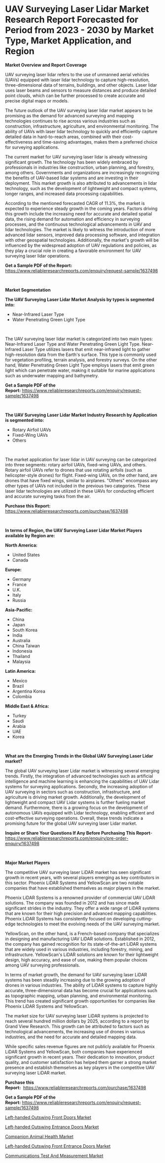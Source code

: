 <p><h1>UAV Surveying Laser Lidar Market Research Report Forecasted for Period from 2023 -  2030 by Market Type, Market Application, and Region</h1></p><p><strong>Market Overview and Report Coverage</strong></p>
<p><p>UAV surveying laser lidar refers to the use of unmanned aerial vehicles (UAVs) equipped with laser lidar technology to capture high-resolution, three-dimensional data of terrains, buildings, and other objects. Laser lidar uses laser beams and sensors to measure distances and produce detailed point clouds, which can be further processed to create accurate and precise digital maps or models.</p><p>The future outlook of the UAV surveying laser lidar market appears to be promising as the demand for advanced surveying and mapping technologies continues to rise across various industries such as construction, infrastructure, agriculture, and environmental monitoring. The ability of UAVs with laser lidar technology to quickly and efficiently capture detailed data in hard-to-reach areas, combined with their cost-effectiveness and time-saving advantages, makes them a preferred choice for surveying applications.</p><p>The current market for UAV surveying laser lidar is already witnessing significant growth. The technology has been widely embraced by professionals in industries like construction, urban planning, and forestry, among others. Governments and organizations are increasingly recognizing the benefits of UAV-based lidar systems and are investing in their deployment. This market growth is also attributed to advancements in lidar technology, such as the development of lightweight and compact systems, longer ranges, and increased data processing capabilities.</p><p>According to the mentioned forecasted CAGR of 11.3%, the market is expected to experience steady growth in the coming years. Factors driving this growth include the increasing need for accurate and detailed spatial data, the rising demand for automation and efficiency in surveying processes, and the continuous technological advancements in UAV and lidar technologies. The market is likely to witness the introduction of more advanced lidar sensors, improved data processing software, and integration with other geospatial technologies. Additionally, the market's growth will be influenced by the widespread adoption of UAV regulations and policies, as they play a crucial role in creating a favorable environment for UAV surveying laser lidar operations.</p></p>
<p><strong>Get a Sample PDF of the Report:</strong> <a href="https://www.reliableresearchreports.com/enquiry/request-sample/1637498">https://www.reliableresearchreports.com/enquiry/request-sample/1637498</a></p>
<p>&nbsp;</p>
<p><strong>Market Segmentation</strong></p>
<p><strong>The UAV Surveying Laser Lidar Market Analysis by types is segmented into:</strong></p>
<p><ul><li>Near-Infrared Laser Type</li><li>Water Penetrating Green Light Type</li></ul></p>
<p>&nbsp;</p>
<p><p>The UAV surveying laser lidar market is categorized into two main types: Near-Infrared Laser Type and Water Penetrating Green Light Type. Near-Infrared Laser Type utilizes lasers that emit near-infrared light to gather high-resolution data from the Earth's surface. This type is commonly used for vegetation profiling, terrain analysis, and forestry surveys. On the other hand, Water Penetrating Green Light Type employs lasers that emit green light which can penetrate water, making it suitable for marine applications such as underwater mapping and bathymetry.</p></p>
<p><strong>Get a Sample PDF of the Report:</strong>&nbsp;<a href="https://www.reliableresearchreports.com/enquiry/request-sample/1637498">https://www.reliableresearchreports.com/enquiry/request-sample/1637498</a></p>
<p>&nbsp;</p>
<p><strong>The UAV Surveying Laser Lidar Market Industry Research by Application is segmented into:</strong></p>
<p><ul><li>Rotary Airfoil UAVs</li><li>Fixed-Wing UAVs</li><li>Others</li></ul></p>
<p>&nbsp;</p>
<p><p>The market application for laser lidar in UAV surveying can be categorized into three segments: rotary airfoil UAVs, fixed-wing UAVs, and others. Rotary airfoil UAVs refer to drones that use rotating airfoils (such as helicopter-style drones) for flight. Fixed-wing UAVs, on the other hand, are drones that have fixed wings, similar to airplanes. "Others" encompass any other types of UAVs not included in the previous two categories. These laser lidar technologies are utilized in these UAVs for conducting efficient and accurate surveying tasks from the air.</p></p>
<p><strong>Purchase this Report:</strong>&nbsp; <a href="https://www.reliableresearchreports.com/purchase/1637498">https://www.reliableresearchreports.com/purchase/1637498</a></p>
<p>&nbsp;</p>
<p><strong>In terms of Region, the UAV Surveying Laser Lidar Market Players available by Region are:</strong></p>
<p>
    <p> <strong> North America: </strong>
        <ul>
            <li>United States</li>
            <li>Canada</li>
        </ul>
        </p> 
    <p> <strong> Europe: </strong>
        <ul>
            <li>Germany</li>
            <li>France</li>
            <li>U.K.</li>
            <li>Italy</li>
            <li>Russia</li>
        </ul>
        </p> 
    <p> <strong> Asia-Pacific: </strong>
        <ul>
            <li>China</li>
            <li>Japan</li>
            <li>South Korea</li>
            <li>India</li>
            <li>Australia</li>
            <li>China Taiwan</li>
            <li>Indonesia</li>
            <li>Thailand</li>
            <li>Malaysia</li>
        </ul>
        </p> 
    <p> <strong> Latin America: </strong>
        <ul>
            <li>Mexico</li>
            <li>Brazil</li>
            <li>Argentina Korea</li>
            <li>Colombia</li>
        </ul>
        </p> 
    <p> <strong> Middle East & Africa: </strong>
        <ul>
            <li>Turkey</li>
            <li>Saudi</li>
            <li>Arabia</li>
            <li>UAE</li>
            <li>Korea</li>
        </ul>
    </p>
    </p>
<p>&nbsp;</p>
<p><strong>What are the Emerging Trends in the Global UAV Surveying Laser Lidar market?</strong></p>
<p><p>The global UAV surveying laser Lidar market is witnessing several emerging trends. Firstly, the integration of advanced technologies such as artificial intelligence and machine learning is enhancing the capabilities of UAV Lidar systems for surveying applications. Secondly, the increasing adoption of UAV surveying in sectors such as construction, infrastructure, and agriculture is driving market growth. Additionally, the development of lightweight and compact UAV Lidar systems is further fueling market demand. Furthermore, there is a growing focus on the development of autonomous UAVs equipped with Lidar technology, enabling efficient and cost-effective surveying operations. Overall, these trends indicate a promising future for the global UAV surveying laser Lidar market.</p></p>
<p><strong>Inquire or Share Your Questions If Any Before Purchasing This Report</strong>- <a href="https://www.reliableresearchreports.com/enquiry/pre-order-enquiry/1637498">https://www.reliableresearchreports.com/enquiry/pre-order-enquiry/1637498</a></p>
<p>&nbsp;</p>
<p><strong>Major Market Players</strong></p>
<p><p>The competitive UAV surveying laser LiDAR market has seen significant growth in recent years, with several players emerging as key contributors in this sector. Phoenix LiDAR Systems and YellowScan are two notable companies that have established themselves as major players in the market.</p><p>Phoenix LiDAR Systems is a renowned provider of commercial UAV LiDAR solutions. The company was founded in 2012 and has since made significant strides in the industry. They offer a wide range of LiDAR systems that are known for their high precision and advanced mapping capabilities. Phoenix LiDAR Systems has consistently focused on developing cutting-edge technologies to meet the evolving needs of the UAV surveying market.</p><p>YellowScan, on the other hand, is a French-based company that specializes in designing and manufacturing UAV LiDAR solutions. Established in 2012, the company has gained recognition for its state-of-the-art LiDAR systems that are widely used in various industries, including forestry, mining, and infrastructure. YellowScan's LiDAR solutions are known for their lightweight design, high accuracy, and ease of use, making them popular choices among UAV surveying professionals.</p><p>In terms of market growth, the demand for UAV surveying laser LiDAR systems has been steadily increasing due to the growing adoption of drones in various industries. The ability of LiDAR systems to capture highly accurate, three-dimensional data has become crucial for applications such as topographic mapping, urban planning, and environmental monitoring. This trend has created significant growth opportunities for companies like Phoenix LiDAR Systems and YellowScan.</p><p>The market size for UAV surveying laser LiDAR systems is projected to reach several hundred million dollars by 2025, according to a report by Grand View Research. This growth can be attributed to factors such as technological advancements, the increasing use of drones in various industries, and the need for accurate and detailed mapping data.</p><p>While specific sales revenue figures are not publicly available for Phoenix LiDAR Systems and YellowScan, both companies have experienced significant growth in recent years. Their dedication to innovation, product quality, and customer satisfaction has helped them garner a strong market presence and establish themselves as key players in the competitive UAV surveying laser LiDAR market.</p></p>
<p><strong>Purchase this Report:</strong>&nbsp;&nbsp;<a href="https://www.reliableresearchreports.com/purchase/1637498">https://www.reliableresearchreports.com/purchase/1637498</a></p>
<p></p>
<p><strong>Get a Sample PDF of the Report:</strong>&nbsp;<a href="https://www.reliableresearchreports.com/enquiry/request-sample/1637498">https://www.reliableresearchreports.com/enquiry/request-sample/1637498</a></p>
<p><p><a href="https://www.linkedin.com/pulse/left-handed-outswing-front-doors-market/">Left-handed Outswing Front Doors Market</a></p><p><a href="https://www.linkedin.com/pulse/left-handed-outswing-entrance-doors-market-1c/">Left-handed Outswing Entrance Doors Market</a></p><p><a href="https://medium.com/@enosstark1905/companion-animal-health-market-the-key-to-successful-business-strategy-forecast-till-2030-e41eba959f34">Companion Animal Health Market</a></p><p><a href="https://www.linkedin.com/pulse/left-handed-outswing-front-entrance-doors-market-research/">Left-handed Outswing Front Entrance Doors Market</a></p><p><a href="https://medium.com/@bartlakin/communications-test-and-measurement-market-insights-into-market-cagr-market-trends-and-growth-f35f7c3e6fa3">Communications Test And Measurement Market</a></p></p>